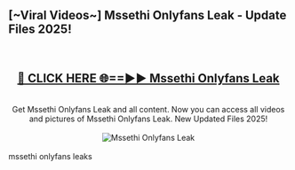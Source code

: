 <h2>[~Viral Videos~] Mssethi Onlyfans Leak - Update Files 2025!</h2>
<br>
<div align="center">
<h2><a href="https://betterlinks.top/A2PfLJ" rel="nofollow">🔴 CLICK HERE 🌐==►► Mssethi Onlyfans Leak</a></h2>
<br>
Get Mssethi Onlyfans Leak and all content. Now you can access all videos and pictures of Mssethi Onlyfans Leak. New Updated Files 2025!
<br>
<br>
<a href="https://betterlinks.top/A2PfLJ" rel="nofollow" data-target="animated-image.originalLink"><img src="https://i.ibb.co.com/WyWwxjT/player-gif2.gif" alt="Mssethi Onlyfans Leak" style="max-width: 100%; display: inline-block;" data-target="animated-image.originalImage"></a>
</div>
<br>
mssethi onlyfans leaks